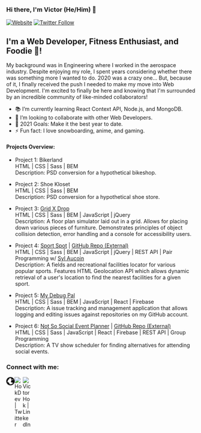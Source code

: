 ### Hi there, I'm Victor (He/Him) 👋

[![Website](https://img.shields.io/website?label=Portfolio&style=for-the-badge&url=https://www.victorhok.com)](https://www.victorhok.com)
[![Twitter Follow](https://img.shields.io/twitter/follow/hokdev?color=1DA1F2&logo=twitter&style=for-the-badge)](https://twitter.com/hokvdev?ref_src=twsrc%5Etfw)

## I'm a Web Developer, Fitness Enthusiast, and Foodie :hamburger:!

My background was in Engineering where I worked in the aerospace industry. Despite enjoying my role, I spent years considering whether there was something more I wanted to do. 2020 was a crazy one... But, because of it, I finally received the push I needed to make my move into Web Development. I'm excited to finally be here and knowing that I'm surrounded by an incredible community of like-minded collaborators!

- 📚 I’m currently learning React Context API, Node.js, and MongoDB.
- 👯 I’m looking to collaborate with other Web Developers.
- 🏒 2021 Goals: Make it the best year to date.
- ⚡ Fun fact: I love snowboarding, anime, and gaming.

#### Projects Overview:

- Project 1: Bikerland  
  HTML | CSS | Sass | BEM  
  Description: PSD conversion for a hypothetical bikeshop.

- Project 2: Shoe Kloset  
  HTML | CSS | Sass | BEM  
  Description: PSD conversion for a hypothetical shoe store.

- Project 3: [Grid X Drop][gridxdrop]  
  HTML | CSS | Sass | BEM | JavaScript | jQuery  
  Description: A floor plan simulator laid out in a grid. Allows for placing down various pieces of furniture. Demonstrates principles of object collision detection, error         handling and a console for accessibility users.

- Project 4: [Sport Spot][sportspot] | [GitHub Repo (External)][sportspot-gh]  
  HTML | CSS | Sass | BEM | JavaScript | jQuery | REST API | Pair Programming w/ [Syl Aucoin][syl]  
  Description: A fields and recreational facilities locator for various popular sports. Features HTML Geolocation API which allows dynamic retrieval of a user's location to find   the nearest facilities for a given sport.

- Project 5: [My Debug Pal][mydebugpal]  
  HTML | CSS | Sass | BEM | JavaScript | React | Firebase  
  Description: A issue tracking and management application that allows logging and editing issues against repositories on my GitHub account.
  
- Project 6: [Not So Social Event Planner][notsosocial] | [GitHub Repo (External)][notsosocial-gh]  
  HTML | CSS | Sass | JavaScript | React | Firebase | REST API | Group Programming  
  Description: A TV show scheduler for finding alternatives for attending social events.

### Connect with me:

[<img align="left" alt="victorhok.com | Portfolio" width="22px" src="https://raw.githubusercontent.com/iconic/open-iconic/master/svg/globe.svg" />][website]
[<img align="left" alt="HokDev | Twitter" width="22px" src="https://cdn.jsdelivr.net/npm/simple-icons@v3/icons/twitter.svg" />][twitter]
[<img align="left" alt="Victor Hok | LinkedIn" width="22px" src="https://cdn.jsdelivr.net/npm/simple-icons@v3/icons/linkedin.svg" />][linkedin]

[website]: https://www.victorhok.com
[twitter]: https://twitter.com/hokdev
[linkedin]: https://www.linkedin.com/in/victorhok/
[syl]: https://sylcodes.com/
[gridxdrop]: https://vhok.github.io/victor-hok-project-three/
[sportspot]: https://thesportspot.netlify.app/
[mydebugpal]: https://vhok.github.io/victor-hok-project-five/
[notsosocial]: https://cranky-kilby-29816c.netlify.app/
[sportspot-gh]: https://github.com/socoin-and-vhok/syl-aucoin-and-victor-hok-project4
[notsosocial-gh]: https://github.com/notSoAntiSocialTeam

